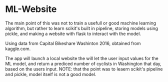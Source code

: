 # ML-Website

The main point of this was not to train a usefull or good machine learning algorithm,
but rather to learn scikit's built in pipeline, storing models using pickle,
and making a website with flask to interact with the model.

Using data from Capital Bikeshare Washinton 2016, obtained from kaggle.com.

The app will launch a local website the will let the user input values for the ML model,
and return a prediced number of cyclists in Washington that day, based on the users input. 
NOTE: that the point was to leaern scikit's pipeline and pickle, model itself is not a good model.
